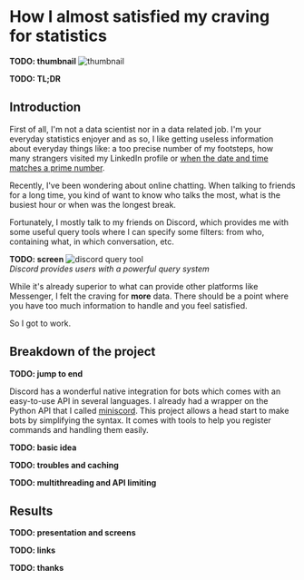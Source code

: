 # How I almost satisfied my craving for statistics

**TODO: thumbnail**
![thumbnail](thumbnail.jpg)

**TODO: TL;DR**

## Introduction

First of all, I'm not a data scientist nor in a data related job. I'm your everyday statistics enjoyer and as so, I like getting useless information about everyday things like: a too precise number of my footsteps, how many strangers visited my LinkedIn profile or [when the date and time matches a prime number](https://twitter.com/date_prime?lang=fr).

Recently, I've been wondering about online chatting. When talking to friends for a long time, you kind of want to know who talks the most, what is the busiest hour or when was the longest break.

Fortunately, I mostly talk to my friends on Discord, which provides me with some useful query tools where I can specify some filters: from who, containing what, in which conversation, etc.

**TODO: screen**
![discord query tool](discord_query.jpg)<br>
*Discord provides users with a powerful query system*

While it's already superior to what can provide other platforms like Messenger, I felt the craving for **more** data. There should be a point where you have too much information to handle and you feel satisfied.

So I got to work.

## Breakdown of the project

**TODO: jump to end**

Discord has a wonderful native integration for bots which comes with an easy-to-use API in several languages. I already had a wrapper on the Python API that I called [miniscord](https://github.com/klemek/miniscord). This project allows a head start to make bots by simplifying the syntax. It comes with tools to help you register commands and handling them easily.

**TODO: basic idea**

**TODO: troubles and caching**

**TODO: multithreading and API limiting**

## Results

**TODO: presentation and screens**

**TODO: links**

**TODO: thanks**
